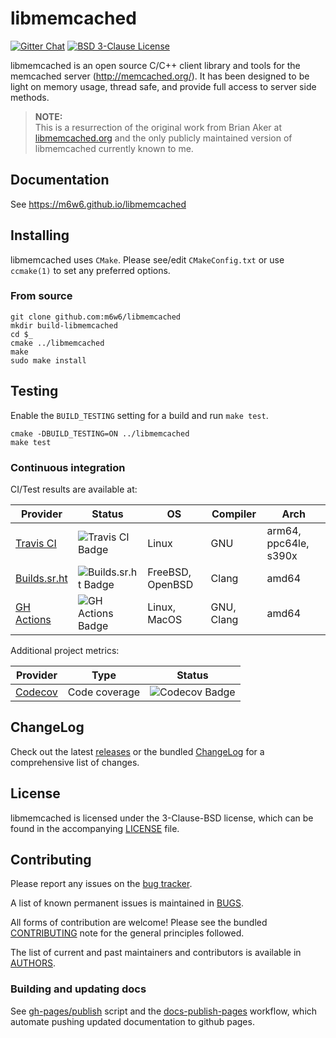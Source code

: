 # libmemcached

[![Gitter Chat](https://badges.gitter.im/m6w6/libmemcached.svg)](https://gitter.im/m6w6/libmemcached?utm_source=badge&utm_medium=badge&utm_campaign=pr-badge&utm_content=badge)
[![BSD 3-Clause License](https://img.shields.io/badge/License-BSD%203--Clause-blue.svg)](https://opensource.org/licenses/BSD-3-Clause)

libmemcached is an open source C/C++ client library and tools for the
memcached server (http://memcached.org/). It has been designed to be
light on memory usage, thread safe, and provide full access to server
side methods.

> **NOTE:**  
> This is a resurrection of the original work from Brian Aker at
> [libmemcached.org](https://libmemcached.org) and the only publicly maintained
> version of libmemcached currently known to me.

## Documentation

See https://m6w6.github.io/libmemcached

## Installing

libmemcached uses `CMake`. Please see/edit `CMakeConfig.txt` or use
`ccmake(1)` to set any preferred options.

### From source

    git clone github.com:m6w6/libmemcached
    mkdir build-libmemcached
    cd $_
    cmake ../libmemcached
    make
    sudo make install

## Testing

Enable the `BUILD_TESTING` setting for a build and run `make test`.

    cmake -DBUILD_TESTING=ON ../libmemcached
    make test

### Continuous integration

CI/Test results are available at:

| Provider       | Status                | OS               | Compiler   | Arch                  |
|----------------|-----------------------|------------------|------------|-----------------------|
| [Travis CI]    | ![Travis CI Badge]    | Linux            | GNU        | arm64, ppc64le, s390x |
| [Builds.sr.ht] | ![Builds.sr.ht Badge] | FreeBSD, OpenBSD | Clang      | amd64                 |
| [GH Actions]   | ![GH Actions Badge]   | Linux, MacOS     | GNU, Clang | amd64                 |

Additional project metrics:

| Provider  | Type          | Status           |
|-----------|---------------|------------------|
| [Codecov] | Code coverage | ![Codecov Badge] |


## ChangeLog

Check out the latest [releases](https://github.com/m6w6/libmemcached/releases)
or the bundled [ChangeLog](./ChangeLog.md) for a comprehensive list of changes.

## License

libmemcached is licensed under the 3-Clause-BSD license, which can be
found in the accompanying [LICENSE](./LICENSE) file.

## Contributing

Please report any issues on the [bug tracker](https://github.com/m6w6/libmemcached/issues).

A list of known permanent issues is maintained in [BUGS](./BUGS.md).

All forms of contribution are welcome! Please see the bundled
[CONTRIBUTING](./CONTRIBUTING.md) note for the general principles followed.

The list of current and past maintainers and contributors is available in [AUTHORS](./AUTHORS).

### Building and updating docs

See [gh-pages/publish](./docs/gh-pages/publish.sh) script and the 
[docs-publish-pages](./.github/workflows/docs-publish-pages.yml) workflow, 
which automate pushing updated documentation to github pages.

[Travis CI]:            https://travis-ci.org/github/m6w6/libmemcached
[Travis CI Badge]:      https://api.travis-ci.org/m6w6/libmemcached.svg?branch=v1.x
[Cirrus CI]:            https://cirrus-ci.com/github/m6w6/libmemcached
[Cirrus CI Badge]:      https://api.cirrus-ci.com/github/m6w6/libmemcached.svg?branch=v1.x
[GH Actions]:           https://github.com/m6w6/libmemcached/actions?query=workflow%3Acmake-build-ci
[GH Actions Badge]:     https://github.com/m6w6/libmemcached/workflows/cmake-build-ci/badge.svg?branch=v1.x
[Builds.sr.ht]:         https://builds.sr.ht/~m6w6/libmemcached
[Builds.sr.ht Badge]:   https://builds.sr.ht/~m6w6/libmemcached/commits.svg

[Codecov]:          https://codecov.io/gh/m6w6/libmemcached
[Codecov Badge]:    https://codecov.io/gh/m6w6/libmemcached/branch/v1.x/graph/badge.svg
